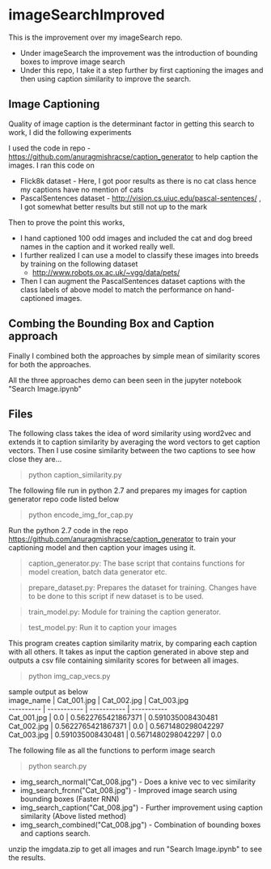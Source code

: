 # imageSearchImproved

This is the improvement over my imageSearch repo. 
- Under imageSearch the improvement was the introduction of bounding boxes to improve image search
- Under this repo, I take it a step further by first captioning the images and then using caption similarity to improve the search.

## Image Captioning

Quality of image caption is the determinant factor in getting this search to work, I did the following experiments

I used the code in repo - https://github.com/anuragmishracse/caption_generator to help caption the images. I ran this code on 
- Flick8k dataset - Here, I got poor results as there is no cat class hence my captions have no mention of cats
- PascalSentences dataset - http://vision.cs.uiuc.edu/pascal-sentences/ , I got somewhat better results but still not up to the mark

Then to prove the point this works, 
- I hand captioned 100 odd images and included the cat and dog breed names in the caption and it worked really well.
- I further realized I can use a model to classify these images into breeds by training on the following dataset  
  - http://www.robots.ox.ac.uk/~vgg/data/pets/
- Then I can augment the PascalSentences dataset captions with the class labels of above model to match the performance on hand-captioned images.

## Combing the Bounding Box and Caption approach 

Finally I combined both the approaches by simple mean of similarity scores for both the approaches.

All the three approaches demo can been seen in the jupyter notebook "Search Image.ipynb"

## Files

The following class takes the idea of word similarity using word2vec and extends it to caption similarity by averaging the word vectors to get caption vectors. Then I use cosine similarity between the two captions to see how close they are...

> python caption_similarity.py

The following file run in python 2.7 and prepares my images for caption generator repo code listed below

> python encode_img_for_cap.py

Run the python 2.7 code in the repo https://github.com/anuragmishracse/caption_generator to train your captioning model and then caption your images using it.

> caption_generator.py: The base script that contains functions for model creation, batch data generator etc.

> prepare_dataset.py: Prepares the dataset for training. Changes have to be done to this script if new dataset is to be used.

> train_model.py: Module for training the caption generator.

> test_model.py: Run it to caption your images 


This program creates caption similarity matrix, by comparing each caption with all others. It takes as input the caption generated in above step and outputs a csv file containing similarity scores for between all images.

> python img_cap_vecs.py

sample output as below    
image_name | Cat_001.jpg | Cat_002.jpg | Cat_003.jpg   
---------- | ----------- | ----------- | -----------      
Cat_001.jpg | 0.0 | 0.5622765421867371 | 0.591035008430481  
Cat_002.jpg | 0.5622765421867371 | 0.0 | 0.5671480298042297       
Cat_003.jpg | 0.591035008430481 | 0.5671480298042297 | 0.0  


The following file as all the functions to perform image search

> python search.py

  - img_search_normal("Cat_008.jpg")   - Does a knive vec to vec similarity
  - img_search_frcnn("Cat_008.jpg")    - Improved image search using bounding boxes (Faster RNN)
  - img_search_caption("Cat_008.jpg")  - Further improvement using caption similarity (Above listed method)
  - img_search_combined("Cat_008.jpg") - Combination of bounding boxes and captions search.

unzip the imgdata.zip to get all images and run "Search Image.ipynb" to see the results.

